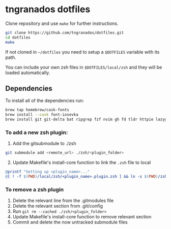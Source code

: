# tngranados dotfiles

Clone repository and use `make` for further instructions.

```zsh
git clone https://github.com/tngranados/dotfiles.git
cd dotfiles
make
```

If not cloned in `~/dotfiles` you need to setup a `$DOTFILES` variable with its path.

You can include your own zsh files in `$DOTFILES/local/zsh` and they will be loaded automatically.

## Dependencies

To install all of the dependencies run:

```zsh
brew tap homebrew/cask-fonts
brew install --cask font-iosevka
brew install git git-delta bat ripgrep fzf nvim gh fd tldr httpie lazygit jq zoxide entr imagemagick difftastic sox wezterm ncdu eza
```

### To add a new zsh plugin:

1. Add the gitsubmodule to ./zsh

```zsh
git submodule add <remote_url> ./zsh/<plugin_folder>
```

2. Update Makefile's install-core function to link the `.zsh` file to local

```makefile
@printf "Setting up <plugin_name>..."
@[ ! -f $(PWD)/local/zsh/<plugin_name>.plugin.zsh ] && ln -s $(PWD)/zsh/<plugin_folder/<plugin_name>.plugin.zsh $(PWD)/local/zsh/<plugin_name>.plugin.zsh && printf "done\n" || printf "already done\n"
```

### To remove a zsh plugin

1. Delete the relevant line from the .gitmodules file
2. Delete the relevant section from .git/config
3. Run `git rm --cached ./zsh/<plugin_folder>`
4. Update Makefile's install-core function to remove relevant section
5. Commit and delete the now untracked submodule files
